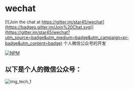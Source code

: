 # wechat

[![Join the chat at https://gitter.im/star45/wechat](https://badges.gitter.im/Join%20Chat.svg)](https://gitter.im/star45/wechat?utm_source=badge&utm_medium=badge&utm_campaign=pr-badge&utm_content=badge)
个人微信公众号的开发

[![NPM](https://travis-ci.org/star45/wechat.svg?branch=master)](https://travis-ci.org/star45/wechat/)

## 以下是个人的微信公众号：

![img_tech_1]



[img_tech_1]: https://github.com/star45/wechat/blob/master/public/images/QRcode.jpg "二维码"

